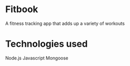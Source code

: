 # Fitbook

A fitness tracking app that adds up a variety of workouts


# Technologies used

Node.js
Javascript
Mongoose